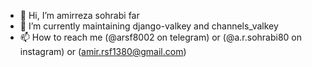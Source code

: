 - 👋 Hi, I’m amirreza sohrabi far
- 🌱 I’m currently maintaining django-valkey and channels_valkey
- 📫 How to reach me (@arsf8002 on telegram) or (@a.r.sohrabi80 on instagram) or (amir.rsf1380@gmail.com)
